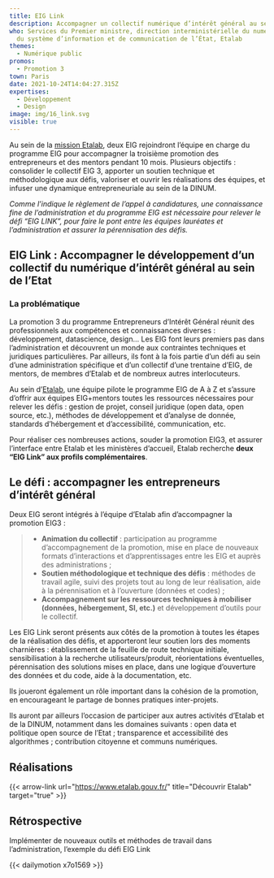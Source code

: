 ```yaml
---
title: EIG Link
description: Accompagner un collectif numérique d’intérêt général au sein de l’État
who: Services du Premier ministre, direction interministérielle du numérique et
  du système d’information et de communication de l’État, Etalab
themes:
  - Numérique public
promos:
  - Promotion 3
town: Paris
date: 2021-10-24T14:04:27.315Z
expertises:
  - Développement
  - Design
image: img/16_link.svg
visible: true
---
```

Au sein de la [mission Etalab](https://etalab.gouv.fr/), deux EIG rejoindront l’équipe en charge du programme EIG pour accompagner la troisième promotion des entrepreneurs et des mentors pendant 10 mois. Plusieurs objectifs : consolider le collectif EIG 3, apporter un soutien technique et méthodologique aux défis, valoriser et ouvrir les réalisations des équipes, et infuser une dynamique entrepreneuriale au sein de la DINUM.

*Comme l’indique le règlement de l’appel à candidatures, une connaissance fine de l’administration et du programme EIG est nécessaire pour relever le défi “EIG LINK”, pour faire le pont entre les équipes lauréates et l’administration et assurer la pérennisation des défis.*

## EIG Link : Accompagner le développement d’un collectif du numérique d’intérêt général au sein de l’Etat

### La problématique

La promotion 3 du programme Entrepreneurs d’Intérêt Général réunit des professionnels aux compétences et connaissances diverses : développement, datascience, design… Les EIG font leurs premiers pas dans l’administration et découvrent un monde aux contraintes techniques et juridiques particulières. Par ailleurs, ils font à la fois partie d’un défi au sein d’une administration spécifique et d’un collectif d’une trentaine d’EIG, de mentors, de membres d’Etalab et de nombreux autres interlocuteurs.

Au sein d’[Etalab](http://www.etalab.gouv.fr/), une équipe pilote le programme EIG de A à Z et s’assure d’offrir aux équipes EIG+mentors toutes les ressources nécessaires pour relever les défis : gestion de projet, conseil juridique (open data, open source, etc.), méthodes de développement et d’analyse de donnée, standards d’hébergement et d’accessibilité, communication, etc.

Pour réaliser ces nombreuses actions, souder la promotion EIG3, et assurer l’interface entre Etalab et les ministères d’accueil, Etalab recherche **deux “EIG Link” aux profils complémentaires**.

## Le défi : accompagner les entrepreneurs d’intérêt général

Deux EIG seront intégrés à l’équipe d’Etalab afin d’accompagner la promotion EIG3 :

> * **Animation du collectif** : participation au programme d’accompagnement de la promotion, mise en place de nouveaux formats d’interactions et d’apprentissages entre les EIG et auprès des administrations ;
> * **Soutien méthodologique et technique des défis** : méthodes de travail agile, suivi des projets tout au long de leur réalisation, aide à la pérennisation et à l’ouverture (données et codes) ;
> * **Accompagnement sur les ressources techniques à mobiliser (données, hébergement, SI, etc.)** et développement d’outils pour le collectif.

Les EIG Link seront présents aux côtés de la promotion à toutes les étapes de la réalisation des défis, et apporteront leur soutien lors des moments charnières : établissement de la feuille de route technique initiale, sensibilisation à la recherche utilisateurs/produit, réorientations éventuelles, pérennisation des solutions mises en place, dans une logique d’ouverture des données et du code, aide à la documentation, etc.

Ils joueront également un rôle important dans la cohésion de la promotion, en encourageant le partage de bonnes pratiques inter-projets.

Ils auront par ailleurs l’occasion de participer aux autres activités d’Etalab et de la DINUM, notamment dans les domaines suivants : open data et politique open source de l’Etat ; transparence et accessibilité des algorithmes ; contribution citoyenne et communs numériques.

## Réalisations

{{< arrow-link url="https://www.etalab.gouv.fr/" title="Découvrir Etalab" target="true" >}}

## Rétrospective

Implémenter de nouveaux outils et méthodes de travail dans l’administration, l’exemple du défi EIG Link

{{< dailymotion x7o1569 >}}